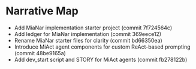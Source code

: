 # Narrative Map

- Add MiaNar implementation starter project (commit 7f724564c)
- Add ledger for MiaNar implementation (commit 369eece12)
- Rename MiaNar starter files for clarity (commit bd66350ea)
- Introduce MiAct agent components for custom ReAct-based prompting (commit 48be9165a)
- Add dev_start script and STORY for MiAct agents (commit fb278122b)
